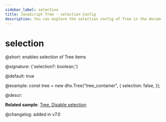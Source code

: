```yaml
---
sidebar_label: selection
title: JavaScript Tree - selection Config 
description: You can explore the selection config of Tree in the documentation of the DHTMLX JavaScript UI library. Browse developer guides and API reference, try out code examples and live demos, and download a free 30-day evaluation version of DHTMLX Suite 7.
---
```


# selection

@short: enables selection of Tree items

@signature: {'selection?: boolean;'}

@default: true

@example:
const tree = new dhx.Tree("tree_container", {
    selection: false,
});

@descr:

**Related sample**: [Tree. Disable selection](https://snippet.dhtmlx.com/2x9htpke)

@changelog: added in v7.0

[comment]: # (@relatedapi: tree/api/selection/selection_enable_method.md tree/api/selection/selection_disable_method.md)

[comment]: # (@related: tree/configuration.md#selection-of-items tree/usage_selection.md)
